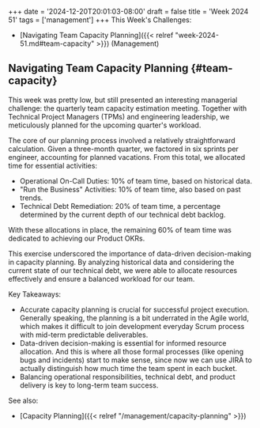 +++
date = '2024-12-20T20:01:03-08:00'
draft = false
title = 'Week 2024 51'
tags = ['management']
+++
This Week's Challenges: 
- [Navigating Team Capacity Planning]({{< relref "week-2024-51.md#team-capacity" >}}) (Management)
<!--more-->

## Navigating Team Capacity Planning {#team-capacity}

This week was pretty low, but still presented an interesting managerial challenge: the quarterly team capacity estimation meeting. Together with Technical Project Managers (TPMs) and engineering leadership, we meticulously planned for the upcoming quarter's workload.

The core of our planning process involved a relatively straightforward calculation. Given a three-month quarter, we factored in six sprints per engineer, accounting for planned vacations. From this total, we allocated time for essential activities:

- Operational On-Call Duties: 10% of team time, based on historical data.
- "Run the Business" Activities: 10% of team time, also based on past trends.
- Technical Debt Remediation: 20% of team time, a percentage determined by the current depth of our technical debt backlog.

With these allocations in place, the remaining 60% of team time was dedicated to achieving our Product OKRs.

This exercise underscored the importance of data-driven decision-making in capacity planning. By analyzing historical data and considering the current state of our technical debt, we were able to allocate resources effectively and ensure a balanced workload for our team.

Key Takeaways:

- Accurate capacity planning is crucial for successful project execution. Generally speaking, the planning is a bit underrated in the Agile world, which makes it difficult to join development everyday Scrum process with mid-term predictable deliverables.
- Data-driven decision-making is essential for informed resource allocation. And this is where all those formal processes (like opening bugs and incidents) start to make sense, since now we can use JIRA to actually distinguish how much time the team spent in each bucket.
- Balancing operational responsibilities, technical debt, and product delivery is key to long-term team success.

See also:
- [Capacity Planning]({{< relref "/management/capacity-planning" >}})
